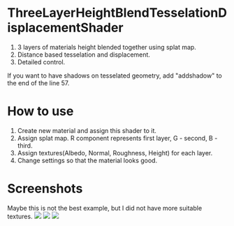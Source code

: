 # ThreeLayerHeightBlendTesselationDisplacementShader
1. 3 layers of materials height blended together using splat map.  
1. Distance based tesselation and displacement.  
1. Detailed control.  

If you want to have shadows on tesselated geometry, add "addshadow" to the end of the line 57.

# How to use
1. Create new material and assign this shader to it.
1. Assign splat map. R component represents first layer, G - second, B - third.  
1. Assign textures(Albedo, Normal, Roughness, Height) for each layer.  
1. Change settings so that the material looks good.  

# Screenshots

Maybe this is not the best example, but I did not have more suitable textures.
![](https://i.imgur.com/mb8M3mO.png)
![](https://i.imgur.com/uSosATS.png)
![](https://i.imgur.com/3a4jpPD.jpg)
